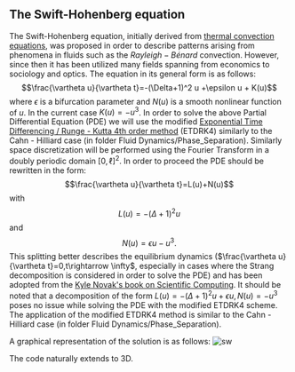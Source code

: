 ## The Swift-Hohenberg equation
The Swift-Hohenberg equation, initially derived from [thermal convection equations](https://journals.aps.org/pra/abstract/10.1103/PhysRevA.15.319), was proposed in order to describe patterns arising from phenomena in fluids such as the $Rayleigh-B\acute{e}nard$ convection. However, since then it has been utilized many fields spanning from economics to sociology and optics. The equation in its general form is as follows:
$$\frac{\vartheta u}{\vartheta t}=-(\Delta+1)^2 u +\epsilon u + K(u)$$
where $\epsilon$ is a bifurcation parameter and $N(u)$ is a smooth nonlinear function of $u$. In the current case $K(u)=-u^3$. In order to solve the above Partial Differential Equation (PDE) we will use the modified [Exponential Time Differencing / Runge - Kutta 4th order method](https://people.maths.ox.ac.uk/trefethen/publication/PDF/2005_111.pdf) (ETDRK4) similarly to the Cahn - Hilliard case (in folder Fluid Dynamics/Phase_Separation). Similarly space discretization will be performed using the Fourier Transform in a doubly periodic domain $[0,\ell]^2$. In order to proceed the PDE should be rewritten in the form:
$$\frac{\vartheta u}{\vartheta t}=L(u)+N(u)$$
with
$$L(u)=-(\Delta+1)^2 u$$ and $$N(u)=\epsilon u - u^3.$$
This splitting better describes the equilibrium dynamics ($\frac{\vartheta u}{\vartheta t}=0,t\rightarrow \infty$, especially in cases where the Strang decomposition is considered in order to solve the PDE) and has been adopted from the [Kyle Novak's book on Scientific Computing](https://www.mathworks.com/academia/books/numerical-methods-for-scientific-computing-novak.html). It should be noted that a decomposition of the form $L(u)=-(\Delta+1)^2 u+\epsilon u, N(u)=-u^3$ poses no issue while solving the PDE with the modified ETDRK4 scheme. The application of the modified ETDRK4 method is similar to the Cahn - Hilliard case (in folder Fluid Dynamics/Phase_Separation).

A graphical representation of the solution is as follows:
![sw](https://github.com/cfilelispapadopoulos/Tiny-Examples-of-Computational-Physics/assets/137081674/e023de19-3747-41f8-8f09-66dddcef18d0)

The code naturally extends to 3D.
